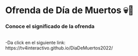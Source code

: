 # Ofrenda de Día de Muertos :skull::tada:
### Conoce el significado de la ofrenda
</br>
-Da click en el siguiente link: 
</br>
https://tv4interactivo.github.io/DiaDeMuertos2022/
